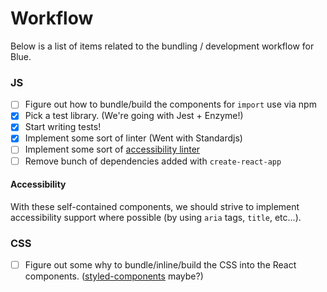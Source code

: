 # Workflow

Below is a list of items related to the bundling / development workflow for Blue.

### JS

* [ ] Figure out how to bundle/build the components for `import` use via npm
* [x] Pick a test library. (We're going with Jest + Enzyme!)
* [x] Start writing tests!
* [x] Implement some sort of linter (Went with Standardjs)
* [ ] Implement some sort of [accessibility linter](https://github.com/reactjs/react-a11y)
* [ ] Remove bunch of dependencies added with `create-react-app`

#### Accessibility

With these self-contained components, we should strive to implement accessibility support where possible (by using `aria` tags, `title`, etc…).


### CSS

* [ ] Figure out some why to bundle/inline/build the CSS into the React components. ([styled-components](https://github.com/styled-components/styled-components) maybe?)
